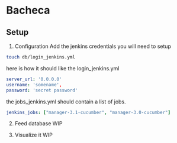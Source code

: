 # Bacheca

## Setup

1) Configuration
Add the jenkins credentials you will need to setup

```bash
touch db/login_jenkins.yml
```
here is how it should like the login_jenkins.yml

```yml
server_url: '0.0.0.0'
username: 'somename', 
password: 'secret password'
```

the jobs_jenkins.yml should contain a list of jobs.
```yml
jenkins_jobs: ["manager-3.1-cucumber", "manager-3.0-cucumber"]
```

2) Feed database
WIP

3) Visualize it
WIP
